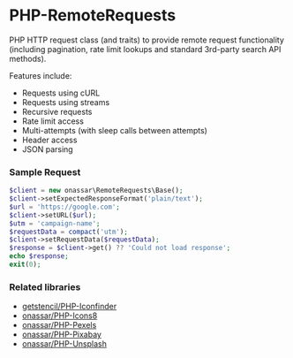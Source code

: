 # PHP-RemoteRequests
PHP HTTP request class (and traits) to provide remote request functionality
(including pagination, rate limit lookups and standard 3rd-party search API methods).

Features include:
- Requests using cURL
- Requests using streams
- Recursive requests
- Rate limit access
- Multi-attempts (with sleep calls between attempts)
- Header access
- JSON parsing

### Sample Request

``` php
$client = new onassar\RemoteRequests\Base();
$client->setExpectedResponseFormat('plain/text');
$url = 'https://google.com';
$client->setURL($url);
$utm = 'campaign-name';
$requestData = compact('utm');
$client->setRequestData($requestData);
$response = $client->get() ?? 'Could not load response';
echo $response;
exit(0);
```

### Related libraries
- [getstencil/PHP-Iconfinder](https://github.com/getstencil/PHP-Iconfinder)
- [onassar/PHP-Icons8](https://github.com/onassar/PHP-Icons8)
- [onassar/PHP-Pexels](https://github.com/onassar/PHP-Pexels)
- [onassar/PHP-Pixabay](https://github.com/onassar/PHP-Pixabay)
- [onassar/PHP-Unsplash](https://github.com/onassar/PHP-Unsplash)

